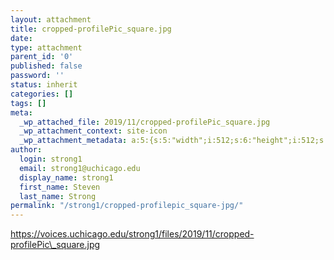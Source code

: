 ```yaml
---
layout: attachment
title: cropped-profilePic_square.jpg
date: 
type: attachment
parent_id: '0'
published: false
password: ''
status: inherit
categories: []
tags: []
meta:
  _wp_attached_file: 2019/11/cropped-profilePic_square.jpg
  _wp_attachment_context: site-icon
  _wp_attachment_metadata: a:5:{s:5:"width";i:512;s:6:"height";i:512;s:4:"file";s:37:"2019/11/cropped-profilePic_square.jpg";s:5:"sizes";a:6:{s:9:"thumbnail";a:4:{s:4:"file";s:37:"cropped-profilePic_square-150x150.jpg";s:5:"width";i:150;s:6:"height";i:150;s:9:"mime-type";s:10:"image/jpeg";}s:6:"medium";a:4:{s:4:"file";s:37:"cropped-profilePic_square-300x300.jpg";s:5:"width";i:300;s:6:"height";i:300;s:9:"mime-type";s:10:"image/jpeg";}s:13:"site_icon-270";a:4:{s:4:"file";s:37:"cropped-profilePic_square-270x270.jpg";s:5:"width";i:270;s:6:"height";i:270;s:9:"mime-type";s:10:"image/jpeg";}s:13:"site_icon-192";a:4:{s:4:"file";s:37:"cropped-profilePic_square-192x192.jpg";s:5:"width";i:192;s:6:"height";i:192;s:9:"mime-type";s:10:"image/jpeg";}s:13:"site_icon-180";a:4:{s:4:"file";s:37:"cropped-profilePic_square-180x180.jpg";s:5:"width";i:180;s:6:"height";i:180;s:9:"mime-type";s:10:"image/jpeg";}s:12:"site_icon-32";a:4:{s:4:"file";s:35:"cropped-profilePic_square-32x32.jpg";s:5:"width";i:32;s:6:"height";i:32;s:9:"mime-type";s:10:"image/jpeg";}}s:10:"image_meta";a:12:{s:8:"aperture";s:1:"0";s:6:"credit";s:0:"";s:6:"camera";s:0:"";s:7:"caption";s:0:"";s:17:"created_timestamp";s:1:"0";s:9:"copyright";s:0:"";s:12:"focal_length";s:1:"0";s:3:"iso";s:1:"0";s:13:"shutter_speed";s:1:"0";s:5:"title";s:0:"";s:11:"orientation";s:1:"0";s:8:"keywords";a:0:{}}}
author:
  login: strong1
  email: strong1@uchicago.edu
  display_name: strong1
  first_name: Steven
  last_name: Strong
permalink: "/strong1/cropped-profilepic_square-jpg/"
---
```

https://voices.uchicago.edu/strong1/files/2019/11/cropped-profilePic\_square.jpg

